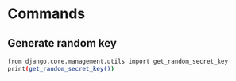 
# Commands
## Generate random key
```bash
from django.core.management.utils import get_random_secret_key
print(get_random_secret_key())
```

